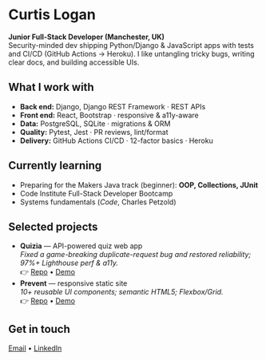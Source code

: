 # Curtis Logan

**Junior Full-Stack Developer (Manchester, UK)**  
Security-minded dev shipping Python/Django & JavaScript apps with tests and CI/CD (GitHub Actions → Heroku). I like untangling tricky bugs, writing clear docs, and building accessible UIs.

## What I work with
- **Back end:** Django, Django REST Framework · REST APIs
- **Front end:** React, Bootstrap · responsive & a11y-aware
- **Data:** PostgreSQL, SQLite · migrations & ORM
- **Quality:** Pytest, Jest · PR reviews, lint/format
- **Delivery:** GitHub Actions CI/CD · 12-factor basics · Heroku

## Currently learning
- Preparing for the Makers Java track (beginner): **OOP, Collections, JUnit**
- Code Institute Full-Stack Developer Bootcamp
- Systems fundamentals (_Code_, Charles Petzold)

## Selected projects
- **Quizia** — API-powered quiz web app  
  _Fixed a game-breaking duplicate-request bug and restored reliability; 97%+ Lighthouse perf & a11y._  
  👉 [Repo](<add-repo-link>) • [Demo](<add-live-link>)
- **Prevent** — responsive static site  
  _10+ reusable UI components; semantic HTML5; Flexbox/Grid._  
  👉 [Repo](<add-repo-link>) • [Demo](<add-live-link>)

## Get in touch
[Email](mailto:curtisnlogan@gmail.com) • [LinkedIn](https://linkedin.com/in/curtisnlogan-dev)

